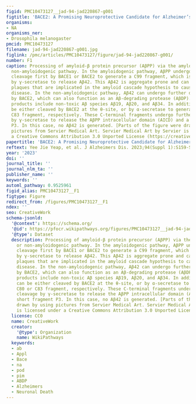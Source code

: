 ```yaml
---
figid: PMC10473127__jad-94-jad220867-g001
figtitle: 'BACE2: A Promising Neuroprotective Candidate for Alzheimer’s Disease'
organisms:
- NA
organisms_ner:
- Drosophila melanogaster
pmcid: PMC10473127
filename: jad-94-jad220867-g001.jpg
figlink: /pmc/articles/PMC10473127/figure/jad-94-jad220867-g001/
number: F1
caption: Processing of amyloid-β protein precursor (AβPP) via the amyloidogenic or
  non-amyloidogenic pathway. In the amyloidogenic pathway, AβPP undergoes sequential
  cleavage first by BACE1 or BACE2 to generate a C99 fragment, which is then cleaved
  by γ-secretase to release Aβ42. This Aβ42 is aggregate prone and can form neurotoxic
  plaques that are implicated in the amyloid cascade hypothesis to cause Alzheimer’s
  disease. In the non-amyloidogenic pathway, Aβ42 can undergo further degradation
  by BACE2, which can also function as an Aβ-degrading protease (AβDP). The degradation
  products include non-toxic Aβ species Aβ19, Aβ20, and Aβ34. In addition, AβPP can
  be either cleaved by BACE2 at the θ-site, or by α-secretase to generate a C80 or
  C83 fragment, respectively. These C-terminal fragments undergo further cleavage
  by γ-secretase to release the AβPP intracellular domain (AICD) and a short fragment
  P3. In this case, no Aβ42 is generated. [Parts of the figure were drawn by using
  pictures from Servier Medical Art. Servier Medical Art by Servier is licensed under
  a Creative Commons Attribution 3.0 Unported License (https://creativecommons.org/licenses/by/3.0/)].
papertitle: 'BACE2: A Promising Neuroprotective Candidate for Alzheimer’s Disease.'
reftext: Yee Jie Yeap, et al. J Alzheimers Dis. 2023;94(Suppl 1):S159-S171.
year: '2023'
doi: ''
journal_title: ''
journal_nlm_ta: ''
publisher_name: ''
keywords: ''
automl_pathway: 0.9525961
figid_alias: PMC10473127__F1
figtype: Figure
redirect_from: /figures/PMC10473127__F1
ndex: ''
seo: CreativeWork
schema-jsonld:
  '@context': https://schema.org/
  '@id': https://pfocr.wikipathways.org/figures/PMC10473127__jad-94-jad220867-g001.html
  '@type': Dataset
  description: Processing of amyloid-β protein precursor (AβPP) via the amyloidogenic
    or non-amyloidogenic pathway. In the amyloidogenic pathway, AβPP undergoes sequential
    cleavage first by BACE1 or BACE2 to generate a C99 fragment, which is then cleaved
    by γ-secretase to release Aβ42. This Aβ42 is aggregate prone and can form neurotoxic
    plaques that are implicated in the amyloid cascade hypothesis to cause Alzheimer’s
    disease. In the non-amyloidogenic pathway, Aβ42 can undergo further degradation
    by BACE2, which can also function as an Aβ-degrading protease (AβDP). The degradation
    products include non-toxic Aβ species Aβ19, Aβ20, and Aβ34. In addition, AβPP
    can be either cleaved by BACE2 at the θ-site, or by α-secretase to generate a
    C80 or C83 fragment, respectively. These C-terminal fragments undergo further
    cleavage by γ-secretase to release the AβPP intracellular domain (AICD) and a
    short fragment P3. In this case, no Aβ42 is generated. [Parts of the figure were
    drawn by using pictures from Servier Medical Art. Servier Medical Art by Servier
    is licensed under a Creative Commons Attribution 3.0 Unported License (https://creativecommons.org/licenses/by/3.0/)].
  license: CC0
  name: CreativeWork
  creator:
    '@type': Organization
    name: WikiPathways
  keywords:
  - ab
  - Appl
  - Bace
  - na
  - pod
  - pim
  - ABDP
  - Alzheimers
  - Neuronal Death
---
```

